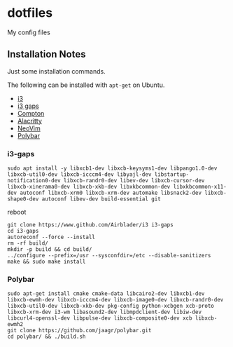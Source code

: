# dotfiles

My config files

## Installation Notes

Just some installation commands.

The following can be installed with `apt-get` on Ubuntu.

- [i3](https://i3wm.org/)
- [i3 gaps](https://github.com/Airblader/i3)
- [Compton](https://github.com/chjj/compton)
- [Alacritty](https://github.com/jwilm/alacritty)
- [NeoVim](https://github.com/neovim/neovim)
- [Polybar](https://github.com/jaagr/polybar)

### i3-gaps
```
sudo apt install -y libxcb1-dev libxcb-keysyms1-dev libpango1.0-dev libxcb-util0-dev libxcb-icccm4-dev libyajl-dev libstartup-notification0-dev libxcb-randr0-dev libev-dev libxcb-cursor-dev libxcb-xinerama0-dev libxcb-xkb-dev libxkbcommon-dev libxkbcommon-x11-dev autoconf libxcb-xrm0 libxcb-xrm-dev automake libsnack2-dev libxcb-shape0-dev autoconf libev-dev build-essential git
```
reboot
```
git clone https://www.github.com/Airblader/i3 i3-gaps
cd i3-gaps
autoreconf --force --install
rm -rf build/
mkdir -p build && cd build/
../configure --prefix=/usr --sysconfdir=/etc --disable-sanitizers
make && sudo make install
```

### Polybar
```
sudo apt-get install cmake cmake-data libcairo2-dev libxcb1-dev libxcb-ewmh-dev libxcb-icccm4-dev libxcb-image0-dev libxcb-randr0-dev libxcb-util0-dev libxcb-xkb-dev pkg-config python-xcbgen xcb-proto libxcb-xrm-dev i3-wm libasound2-dev libmpdclient-dev libiw-dev libcurl4-openssl-dev libpulse-dev libxcb-composite0-dev xcb libxcb-ewmh2
git clone https://github.com/jaagr/polybar.git
cd polybar/ && ./build.sh
```
